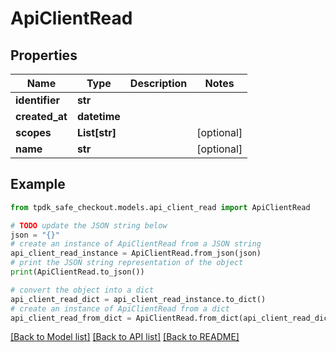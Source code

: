 # ApiClientRead



## Properties

Name | Type | Description | Notes
------------ | ------------- | ------------- | -------------
**identifier** | **str** |  | 
**created_at** | **datetime** |  | 
**scopes** | **List[str]** |  | [optional] 
**name** | **str** |  | [optional] 

## Example

```python
from tpdk_safe_checkout.models.api_client_read import ApiClientRead

# TODO update the JSON string below
json = "{}"
# create an instance of ApiClientRead from a JSON string
api_client_read_instance = ApiClientRead.from_json(json)
# print the JSON string representation of the object
print(ApiClientRead.to_json())

# convert the object into a dict
api_client_read_dict = api_client_read_instance.to_dict()
# create an instance of ApiClientRead from a dict
api_client_read_from_dict = ApiClientRead.from_dict(api_client_read_dict)
```
[[Back to Model list]](../README.md#documentation-for-models) [[Back to API list]](../README.md#documentation-for-api-endpoints) [[Back to README]](../README.md)


